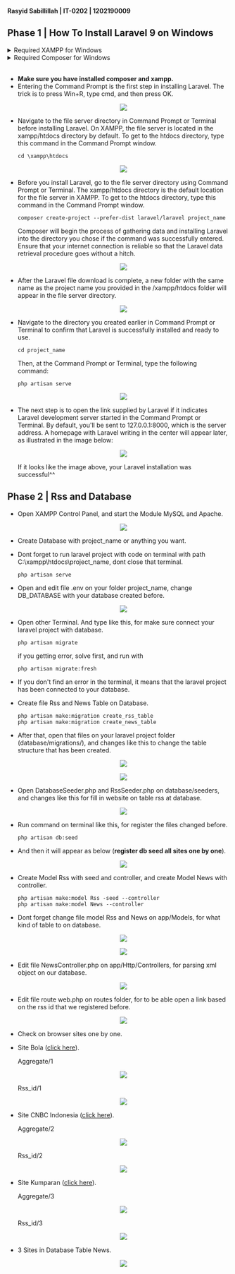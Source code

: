 **Rasyid Sabillillah | IT-0202 | 1202190009**

## Phase 1  | How To Install Laravel 9 on Windows

<details> <summary> Required XAMPP for Windows</summary>

### Install from www.apachefriends.org
- [Installer XAMPP](https://www.apachefriends.org/xampp-files/8.1.6/xampp-windows-x64-8.1.6-0-VS16-installer.exe)    `Windows 2008, 2012, Vista, 7, 8 (Important: XP or 2003 not supported`
    
    **Component Install**: MySQL, phpMyAdmin

</details>

<details> <summary> Required Composer for Windows</summary>

- [Installer Composer](https://getcomposer.org/Composer-Setup.exe)
- After downloading the Composer file, open the file and follow the installation instructions below: 
   <p align="center"><img src= "https://github.com/acid99/Integratif-Rasyid_Sabillillah-1202190009/blob/main/assets/laravel/Screenshot_1.png?raw=true"></p>
   First, a page like the one in the image above will appear. Click Next to continue with the installation process.
- Make sure to select the installation location Composer running at C:\xampp\php\php.exe. Click Next if the php file location is correct.
   <p align="center"><img src= "https://github.com/acid99/Integratif-Rasyid_Sabillillah-1202190009/blob/main/assets/laravel/Screenshot_2.png?raw=true"></p>
- After that, you'll be asked if you want to utilize a proxy or not. Click the button and input your proxy URL if you want to use one. If you don't wish to use a proxy, proceed with the installation by clicking Next.
   <p align="center"><img src= "https://github.com/acid99/Integratif-Rasyid_Sabillillah-1202190009/blob/main/assets/laravel/Screenshot_3.png?raw=true"></p>
- Next, double-check that the installation process is operating in the correct directory, which is C:xamppphpphp.exe. If everything seems good, click Install. The next screen displays a notification that the Windows environment has changed. This modification makes it possible to run Composer from the Command Prompt.
   <p align="center"><img src= "https://github.com/acid99/Integratif-Rasyid_Sabillillah-1202190009/blob/main/assets/laravel/Screenshot_4.png?raw=true"></p>
- When the installation is finished, close the Composer installation window by clicking Finish.
   <p align="center"><img src= "https://github.com/acid99/Integratif-Rasyid_Sabillillah-1202190009/blob/main/assets/laravel/Screenshot_5.png?raw=true"></p>
- Following the completion of the Composer installation, use the Command Prompt to verify the Composer installation. The key is to press Win + R, type cmd, and then click Ok. 
   <p align="center"><img src= "https://github.com/acid99/Integratif-Rasyid_Sabillillah-1202190009/blob/main/assets/laravel/cmd.png?raw=true"></p>
- After that, you'll be taken to the Command Prompt window. To see if the installation was successful, run the command below.
   <p align="center"><img src= "https://github.com/acid99/Integratif-Rasyid_Sabillillah-1202190009/blob/main/assets/laravel/Screenshot_6.png?raw=true"></p>
   Your installation was successful if it looks like the image above.
</details>
<br>

- **Make sure you have installed composer and xampp.**
- Entering the Command Prompt is the first step in installing Laravel. The trick is to press Win+R, type cmd, and then press OK.
  <p align="center"><img src= "https://github.com/acid99/Integratif-Rasyid_Sabillillah-1202190009/blob/main/assets/laravel/cmd.png?raw=true"></p>
- Navigate to the file server directory in Command Prompt or Terminal before installing Laravel. On XAMPP, the file server is located in the xampp/htdocs directory by default. To get to the htdocs directory, type this command in the Command Prompt window.
    ```
    cd \xampp\htdocs 
    ```  
    <p align="center"><img src= "https://github.com/acid99/Integratif-Rasyid_Sabillillah-1202190009/blob/main/assets/laravel/Screenshot_7.png?raw=true"></p>
- Before you install Laravel, go to the file server directory using Command Prompt or Terminal. The xampp/htdocs directory is the default location for the file server in XAMPP. To get to the htdocs directory, type this command in the Command Prompt window.
    ```
    composer create-project --prefer-dist laravel/laravel project_name 
    ```  
    Composer will begin the process of gathering data and installing Laravel into the directory you chose if the command was successfully entered. Ensure that your internet connection is reliable so that the Laravel data retrieval procedure goes without a hitch.
    <p align="center"><img src= "https://github.com/acid99/Integratif-Rasyid_Sabillillah-1202190009/blob/main/assets/laravel/Screenshot_8.png?raw=true"></p>
- After the Laravel file download is complete, a new folder with the same name as the project name you provided in the /xampp/htdocs folder will appear in the file server directory.
  <p align="center"><img src= "https://github.com/acid99/Integratif-Rasyid_Sabillillah-1202190009/blob/main/assets/laravel/Screenshot_9.png?raw=true"></p>
- Navigate to the directory you created earlier in Command Prompt or Terminal to confirm that Laravel is successfully installed and ready to use.
    ```
    cd project_name
    ```  
    Then, at the Command Prompt or Terminal, type the following command:
    ```
    php artisan serve
    ```  
    <p align="center"><img src= "https://github.com/acid99/Integratif-Rasyid_Sabillillah-1202190009/blob/main/assets/laravel/Screenshot_10.png?raw=true"></p>
- The next step is to open the link supplied by Laravel if it indicates Laravel development server started in the Command Prompt or Terminal. By default, you'll be sent to 127.0.0.1:8000, which is the server address. A homepage with Laravel writing in the center will appear later, as illustrated in the image below:
  <p align="center"><img src= "https://github.com/acid99/Integratif-Rasyid_Sabillillah-1202190009/blob/main/assets/laravel/Screenshot_11.png?raw=true"></p>
  If it looks like the image above, your Laravel installation was successful^^

## Phase 2  | Rss and Database 

- Open XAMPP Control Panel, and start the Module MySQL and Apache.
    <p align="center"><img src= "https://github.com/acid99/Integratif--Rasyid_Sabillillah--1202190009-/blob/main/assets/progress%202/step/Screenshot_0.png?raw=true"></p>
- Create Database with project_name or anything you want.
- Dont forget to run laravel project with code on terminal with path C:\xampp\htdocs\project_name, dont close that terminal.
    ```
    php artisan serve
    ```  
- Open and edit file .env on your folder project_name, change DB_DATABASE with your database created before.
    <p align="center"><img src= "https://github.com/acid99/Integratif--Rasyid_Sabillillah--1202190009-/blob/main/assets/progress%202/step/Screenshot_1.png?raw=true"></p>
- Open other Terminal. And type like this, for make sure connect your laravel project with database. 
    ```
    php artisan migrate
    ```  
    if you getting error, solve first, and run with
    ```
    php artisan migrate:fresh
    ```  
- If you don't find an error in the terminal, it means that the laravel project  has been connected to your database.
- Create file Rss and News Table on Database.
    ```
   php artisan make:migration create_rss_table
   php artisan make:migration create_news_table
    ```  
- After that, open that files on your laravel project folder (database/migrations/), and changes like this to change the table structure that has been created.
    <p align="center"><img src= "https://github.com/acid99/Integratif--Rasyid_Sabillillah--1202190009-/blob/main/assets/progress%202/step/Screenshot_2.png?raw=true"></p>
    <p align="center"><img src= "https://github.com/acid99/Integratif--Rasyid_Sabillillah--1202190009-/blob/main/assets/progress%202/step/Screenshot_3.png?raw=true"></p>
- Open DatabaseSeeder.php and RssSeeder.php on database/seeders, and changes like this for fill in website on table rss at database.
    <p align="center"><img src= "https://github.com/acid99/Integratif--Rasyid_Sabillillah--1202190009-/blob/main/assets/progress%202/step/Screenshot_4.png?raw=true"></p>
- Run command on terminal like this, for register the files changed before.
    ```
    php artisan db:seed
    ```  
- And then it will appear as below (**register db seed all sites one by one**).
      <p align="center"><img src= "https://github.com/acid99/Integratif--Rasyid_Sabillillah--1202190009-/blob/main/assets/progress%202/step/Screenshot_4_1.png?raw=true"></p>
- Create Model Rss with seed and controller, and create Model News with controller.
    ```
   php artisan make:model Rss -seed --controller
   php artisan make:model News --controller
    ```
- Dont forget change file model Rss and News on app/Models, for what kind of table to on database.
    <p align="center"><img src= "https://github.com/acid99/Integratif--Rasyid_Sabillillah--1202190009-/blob/main/assets/progress%202/step/Screenshot_6.png?raw=true"></p>
    <p align="center"><img src= "https://github.com/acid99/Integratif--Rasyid_Sabillillah--1202190009-/blob/main/assets/progress%202/step/Screenshot_5.png?raw=true"></p>
- Edit file NewsController.php on app/Http/Controllers, for parsing xml object on our database.
    <p align="center"><img src= "https://github.com/acid99/Integratif--Rasyid_Sabillillah--1202190009-/blob/main/assets/progress%202/step/Screenshot_7.png?raw=true"></p>
- Edit file route web.php on routes folder, for to be able open a link based on the rss id that we registered before.
    <p align="center"><img src= "https://github.com/acid99/Integratif--Rasyid_Sabillillah--1202190009-/blob/main/assets/progress%202/step/Screenshot_8.png?raw=true"></p>
- Check on browser sites one by one.
- Site Bola ([click here](https://www.bola.net/feed/)).
  
  Aggregate/1
  <p align="center"><img src= "https://github.com/acid99/Integratif--Rasyid_Sabillillah--1202190009-/blob/main/assets/progress%202/Screenshot_1.png?raw=true"></p>
  Rss_id/1
  <p align="center"><img src= "https://github.com/acid99/Integratif--Rasyid_Sabillillah--1202190009-/blob/main/assets/progress%202/Screenshot_2.png?raw=true"></p>

- Site CNBC Indonesia ([click here](https://www.cnbcindonesia.com/market/rss/)).
  
  Aggregate/2
  <p align="center"><img src= "https://github.com/acid99/Integratif--Rasyid_Sabillillah--1202190009-/blob/main/assets/progress%202/Screenshot_3.png?raw=true"></p>
  Rss_id/2
  <p align="center"><img src= "https://github.com/acid99/Integratif--Rasyid_Sabillillah--1202190009-/blob/main/assets/progress%202/Screenshot_4.png?raw=true"></p>

- Site Kumparan ([click here](https://lapi.kumparan.com/v2.0/rss/)).
  
  Aggregate/3
  <p align="center"><img src= "https://github.com/acid99/Integratif--Rasyid_Sabillillah--1202190009-/blob/main/assets/progress%202/Screenshot_5.png?raw=true"></p>
  Rss_id/3
  <p align="center"><img src= "https://github.com/acid99/Integratif--Rasyid_Sabillillah--1202190009-/blob/main/assets/progress%202/Screenshot_6.png?raw=true"></p>

- 3 Sites in Database Table News.
  <p align="center"><img src= "https://github.com/acid99/Integratif--Rasyid_Sabillillah--1202190009-/blob/main/assets/progress%202/Screenshot_7.png?raw=true"></p>


